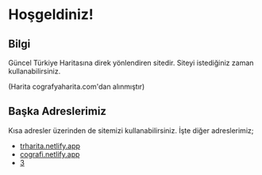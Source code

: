# Hoşgeldiniz!

## Bilgi
Güncel Türkiye Haritasına direk yönlendiren sitedir. Siteyi istediğiniz zaman kullanabilirsiniz.

(Harita cografyaharita.com'dan alınmıştır)

## Başka Adreslerimiz
Kısa adresler üzerinden de sitemizi kullanabilirsiniz. İşte diğer adreslerimiz;

* [trharita.netlify.app](https//trharita.netlify.app/)
* [cografi.netlify.app](https://cografi.netlify.app/)
* [3](https://example.netlify.app/)



